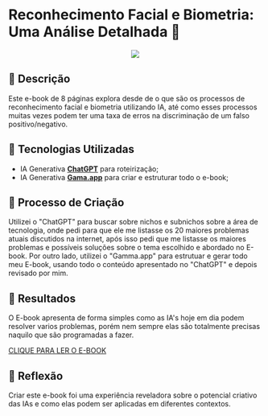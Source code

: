 # Reconhecimento Facial e Biometria: Uma Análise Detalhada 🚨

<p align="center">
<img src="exemplos/E-BOOK.gif">

## 📒 Descrição
Este e-book de 8 páginas explora desde de o que são os processos de reconhecimento facial e biometria utilizando IA, até como esses processos muitas vezes podem ter uma taxa de erros na discriminação de um falso positivo/negativo.

## 🤖 Tecnologias Utilizadas
- IA Generativa **[ChatGPT](https://chat.openai.com)** para roteirização;
- IA Generativa **[Gama.app](https://leonardo.ai)** para criar e estruturar todo o e-book;

## 🧐 Processo de Criação
Utilizei o "ChatGPT" para buscar sobre nichos e subnichos sobre a área de tecnologia, onde pedi para que ele me listasse os 20 maiores problemas atuais discutidos na internet, após isso pedi que me listasse os maiores problemas e possíveis soluções sobre o tema escolhido e abordado no E-book. Por outro lado, utilizei o "Gamma.app" para estrutuar e gerar todo meu E-book, usando todo o conteúdo apresentado no "ChatGPT" e depois revisado por mim. 

## 🚀 Resultados
O E-book apresenta de forma simples como as IA's hoje em dia podem resolver varios problemas, porém nem sempre elas são totalmente precisas naquilo que são programadas a fazer.

[CLIQUE PARA LER O E-BOOK](https://gamma.app/docs/Precisao-e-Taxas-de-Falsos-PositivosNegativos-em-Reconhecimento-F-don7e278p409te9)

## 💭 Reflexão
Criar este e-book foi uma experiência reveladora sobre o potencial criativo das IAs e como elas podem ser aplicadas em diferentes contextos.
